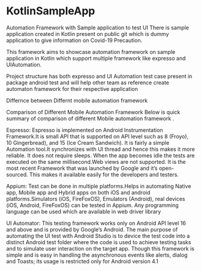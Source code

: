 # KotlinSampleApp

Automation Framework with Sample application to test UI 
There is sample application created in Kotlin present on public git which is dummy application to give information on Covid-19 Precaution.

This framework aims to showcase automation framework on sample application in Kotlin which support multiple framework like expresso and UIAutomation.

Project structure has both expresso and UI Automation test case present in package  android test  and will help other team as reference create automaton framework for their respective application

Differnce between Differnt mobile automation framework

Comparison of Different Mobile Automation Framework
Below is quick summary of comparison of different Mobile automation framework .


Espresso:
Espresso is implemented on Android Instrumentation Framework.It is small API that is supported on API level such as 8 (Froyo), 10 Gingerbread), and 15 (Ice Cream Sandwich). It is
fairly a simple Automation tool.It synchronizes with UI thread and hence this makes it more reliable. It does not require sleeps. When the app becomes idle the tests are executed on the
same millisecond.Web views are not supported. It is the most recent Framework that was launched by Google and it’s open-sourced. This makes it available easily for the developers and testers.

Appium:
Test can be done in multiple platforms.Helps in automating Native app, Mobile app and Hybrid apps on both iOS and android platforms.Simulators (iOS, FireFoxOS), Emulators (Android),
real devices (iOS, Android, FireFoxOS) can be tested in Appium. Any programming language can be used which are
available in web driver library

UI Automator:
This testing framework works only on Android API level 16 and above and is provided by Google’s
Android. The main purpose of automating the UI test with Android Studio is to device the test code into a distinct Android test folder where the code is used to achieve testing tasks and to simulate user
interaction on the target app. Though this framework is simple and is easy in handling the asynchronous events like alerts, dialog
and Toasts; its usage is restricted only for Android version 4.1
